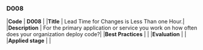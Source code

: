 ### D008

|**Code**           | **D008** |
|**Title**          | Lead Time for Changes is Less Than one Hour.|
|**Description**    | For the primary application or service you work on how often does your organization deploy code?|
|**Best Practices** | |
|**Evaluation**     | |
|**Applied stage**  | |
